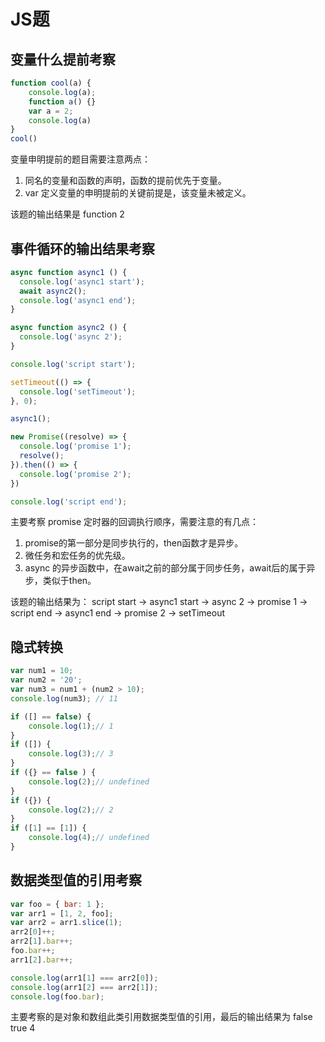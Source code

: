 # JS题

## 变量什么提前考察

```js
function cool(a) {
    console.log(a);
    function a() {}
    var a = 2;
    console.log(a)
}
cool()
```
变量申明提前的题目需要注意两点：

1. 同名的变量和函数的声明，函数的提前优先于变量。
2. var 定义变量的申明提前的关键前提是，该变量未被定义。

该题的输出结果是 function 2


## 事件循环的输出结果考察


```js
async function async1 () {
  console.log('async1 start');
  await async2();
  console.log('async1 end');
}

async function async2 () {
  console.log('async 2');
}

console.log('script start');

setTimeout(() => {
  console.log('setTimeout');
}, 0);

async1();

new Promise((resolve) => {
  console.log('promise 1');
  resolve();
}).then(() => {
  console.log('promise 2');
})

console.log('script end');
```

主要考察 promise 定时器的回调执行顺序，需要注意的有几点：

1. promise的第一部分是同步执行的，then函数才是异步。
2. 微任务和宏任务的优先级。
3. async 的异步函数中，在await之前的部分属于同步任务，await后的属于异步，类似于then。

该题的输出结果为： script start -> async1 start -> async 2 -> promise 1 ->  script end -> async1 end -> promise 2 -> setTimeout


## 隐式转换
```js
var num1 = 10;
var num2 = '20';
var num3 = num1 + (num2 > 10);
console.log(num3); // 11

if ([] == false) {
    console.log(1);// 1
}
if ([]) {
    console.log(3);// 3
}
if ({} == false ) {
    console.log(2);// undefined 
}
if ({}) {
    console.log(2);// 2
}
if ([1] == [1]) {
    console.log(4);// undefined 
}
```


## 数据类型值的引用考察

```js
var foo = { bar: 1 };
var arr1 = [1, 2, foo];
var arr2 = arr1.slice(1);
arr2[0]++;
arr2[1].bar++;
foo.bar++;
arr1[2].bar++;

console.log(arr1[1] === arr2[0]); 
console.log(arr1[2] === arr2[1]);
console.log(foo.bar);
```

主要考察的是对象和数组此类引用数据类型值的引用，最后的输出结果为 false  true  4



